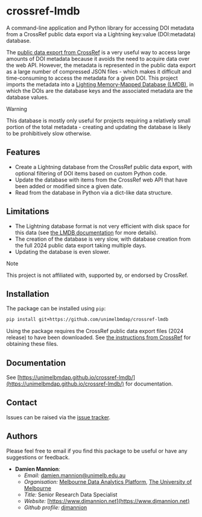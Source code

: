 # crossref-lmdb

A command-line application and Python library for accessing DOI metadata from a CrossRef public data export via a Lightning key:value (DOI:metadata) database.

The [public data export from CrossRef](https://www.crossref.org/blog/2024-public-data-file-now-available-featuring-new-experimental-formats/) is a very useful way to access large amounts of DOI metadata because it avoids the need to acquire data over the web API.
However, the metadata is represented in the public data export as a large number of compressed JSON files - which makes it difficult and time-consuming to access the metadata for a given DOI.
This project imports the metadata into a [Lighting Memory-Mapped Database (LMDB)](https://en.wikipedia.org/wiki/Lightning_Memory-Mapped_Database), in which the DOIs are the database keys and the associated metadata are the database values.

> [!WARNING]
> This database is mostly only useful for projects requiring a relatively small portion of the total metadata - creating and updating the database is likely to be prohibitively slow otherwise.

Features
--------

* Create a Lightning database from the CrossRef public data export, with optional filtering of DOI items based on custom Python code.
* Update the database with items from the CrossRef web API that have been added or modified since a given date.
* Read from the database in Python via a dict-like data structure.

Limitations
-----------

* The Lightning database format is not very efficient with disk space for this data (see [the LMDB documentation](https://lmdb.readthedocs.io/en/release/#storage-efficiency-limits) for more details).
* The creation of the database is very slow, with database creation from the full 2024 public data export taking multiple days.
* Updating the database is even slower.

> [!NOTE]
> This project is not affiliated with, supported by, or endorsed by CrossRef.


## Installation

The package can be installed using `pip`:

```bash
pip install git+https://github.com/unimelbmdap/crossref-lmdb 
```

Using the package requires the CrossRef public data export files (2024 release) to have been downloaded.
See [the instructions from CrossRef](https://www.crossref.org/blog/2024-public-data-file-now-available-featuring-new-experimental-formats/) for obtaining these files.


## Documentation

See [https://unimelbmdap.github.io/crossref-lmdb/](https://unimelbmdap.github.io/crossref-lmdb/) for documentation.


## Contact

Issues can be raised via the [issue tracker](https://github.com/unimelbmdap/crossref-lmdb/issues).


## Authors

Please feel free to email if you find this package to be useful or have any suggestions or feedback.

* **Damien Mannion**:
    * *Email:* [damien.mannion@unimelb.edu.au](mailto:damien.mannion@unimelb.edu.au)
    * *Organisation:* [Melbourne Data Analytics Platform](https://unimelb.edu.au/mdap), [The University of Melbourne](https://www.unimelb.edu.au)
    * *Title:* Senior Research Data Specialist
    * *Website:* [https://www.djmannion.net](https://www.djmannion.net)
    * *Github profile:* [djmannion](https://github.com/djmannion)


